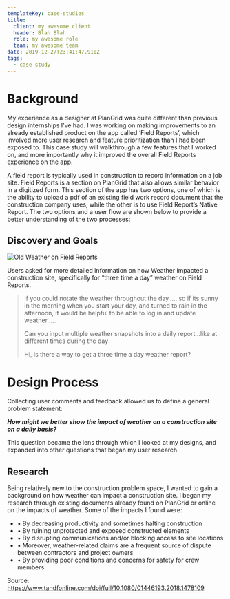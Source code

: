 ```yaml
---
templateKey: case-studies
title:
  client: my awesome client
  header: Blah Blah
  role: my awesome role
  team: my awesome team
date: 2019-12-27T23:41:47.910Z
tags:
  - case-study
---
```

# Background

My experience as a designer at PlanGrid was quite different than previous design internships I’ve had. I was working on making improvements to an already established product on the app called ‘Field Reports’, which involved more user research and feature prioritization than I had been exposed to. This case study will walkthrough a few features that I worked on, and more importantly why it improved the overall Field Reports experience on the app. 

A field report is typically used in construction to record information on a job site. Field Reports is a section on PlanGrid that also allows similar behavior in a digitized form. This section of the app has two options, one of which is the ability to upload a pdf of an existing field work record document that the construction company uses, while the other is to use Field Report’s Native Report. The two options and a user flow are shown below to provide a better understanding of the two processes: 

## Discovery and Goals

![Old Weather on Field Reports](/img/print2-copy.jpg "dsfs")

Users asked for more detailed information on how Weather impacted a construction site, specifically for “three time a day” weather on Field Reports. 

> If you could notate the weather throughout the day….. so if its sunny in the morning when you start your day, and turned to rain in the afternoon, it would be helpful to be able to log in and update weather…..
>
> Can you input multiple weather snapshots into a daily report…like at different times during the day
>
> Hi, is there a way to get a three time a day weather report?

# Design Process

Collecting user comments and feedback allowed us to define a general problem statement: 

_**How might we better show the impact of weather on a construction site on a daily basis?**_ 

This question became the lens through which I looked at my designs, and expanded into other questions that began my user research. 

## Research

Being relatively new to the construction problem space, I wanted to gain a background on how weather can impact a construction site. I began my research through existing documents already found on PlanGrid or online on the impacts of weather. Some of the impacts I found were:

* • By decreasing productivity and sometimes halting construction 
* • By ruining unprotected and exposed constructed elements 
* • By disrupting communications and/or blocking access to site locations 
* • Moreover, weather-related claims are a frequent source of dispute between contractors and project owners
* • By providing poor conditions and concerns for safety for crew members

Source: <https://www.tandfonline.com/doi/full/10.1080/01446193.2018.1478109>
